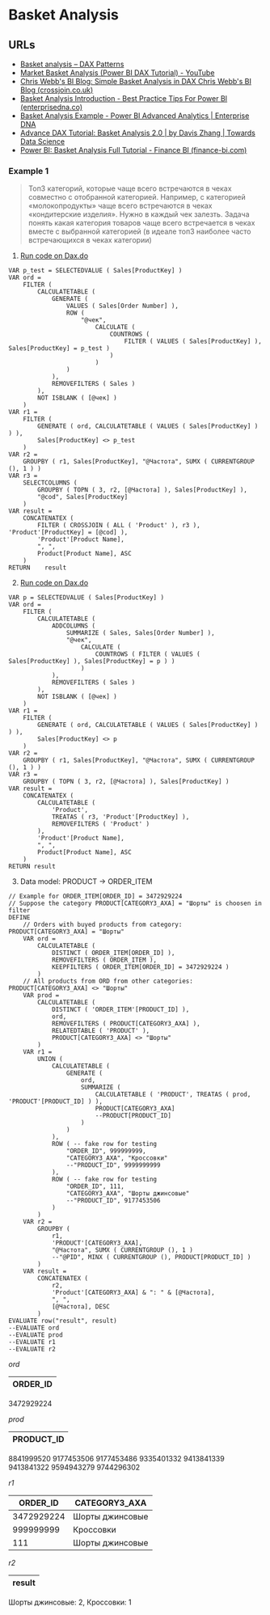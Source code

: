 # Basket Analysis

## URLs
- [Basket analysis – DAX Patterns](https://www.daxpatterns.com/basket-analysis/)
- [Market Basket Analysis (Power BI DAX Tutorial) - YouTube](https://www.youtube.com/watch?v=3OlZuXH9Y_g)
- [Chris Webb's BI Blog: Simple Basket Analysis in DAX Chris Webb's BI Blog (crossjoin.co.uk)](https://blog.crossjoin.co.uk/2010/10/20/simple-basket-analysis-in-dax/)
- [Basket Analysis Introduction - Best Practice Tips For Power BI (enterprisedna.co)](https://blog.enterprisedna.co/basket-analysis-introduction-best-practice-tips-for-power-bi-using-dax/)
- [Basket Analysis Example - Power BI Advanced Analytics | Enterprise DNA](https://blog.enterprisedna.co/advanced-basket-analysis-example-in-power-bi-cross-selling/)
- [Advance DAX Tutorial: Basket Analysis 2.0 | by Davis Zhang | Towards Data Science](https://towardsdatascience.com/explore-the-potential-of-products-through-customers-purchase-behaviour-in-power-bi-basket-a1f77e8a2bf6)
- [Power BI: Basket Analysis Full Tutorial - Finance BI (finance-bi.com)](https://finance-bi.com/blog/power-bi-basket-analysis/)

### Example 1
> Топ3 категорий, которые чаще всего встречаются в чеках совместно с отобранной категорией. Например, с категорией «молокопродукты» чаще всего встречаются в чеках «кондитерские изделия». Нужно в каждый чек залезть.
> Задача понять какая категория товаров чаще всего встречается в чеках вместе с выбранной категорией (в идеале топ3 наиболее часто встречающихся в чеках категории)

1) [Run code on Dax.do](https://dax.do/rKt1jW3ncLGGBw/)

```
VAR p_test = SELECTEDVALUE ( Sales[ProductKey] )
VAR ord =
    FILTER (
        CALCULATETABLE (
            GENERATE (
                VALUES ( Sales[Order Number] ),
                ROW (
                    "@чек",
                        CALCULATE (
                            COUNTROWS (
                                FILTER ( VALUES ( Sales[ProductKey] ), Sales[ProductKey] = p_test )
                            )
                        )
                )
            ),
            REMOVEFILTERS ( Sales )
        ),
        NOT ISBLANK ( [@чек] )
    )
VAR r1 =
    FILTER (
        GENERATE ( ord, CALCULATETABLE ( VALUES ( Sales[ProductKey] ) ) ),
        Sales[ProductKey] <> p_test
    )
VAR r2 =
    GROUPBY ( r1, Sales[ProductKey], "@Частота", SUMX ( CURRENTGROUP (), 1 ) )
VAR r3 =
    SELECTCOLUMNS (
        GROUPBY ( TOPN ( 3, r2, [@Частота] ), Sales[ProductKey] ),
        "@cod", Sales[ProductKey]
    )
VAR result =
    CONCATENATEX (
        FILTER ( CROSSJOIN ( ALL ( 'Product' ), r3 ), 'Product'[ProductKey] = [@cod] ),
        'Product'[Product Name],
        ", ",
        Product[Product Name], ASC
    )
RETURN    result
```

2. [Run code on Dax.do](https://dax.do/PSPrcrkpr3ePLQ/)

```
VAR p = SELECTEDVALUE ( Sales[ProductKey] )
VAR ord =
    FILTER (
        CALCULATETABLE (
            ADDCOLUMNS (
                SUMMARIZE ( Sales, Sales[Order Number] ),
                "@чек",
                    CALCULATE (
                        COUNTROWS ( FILTER ( VALUES ( Sales[ProductKey] ), Sales[ProductKey] = p ) )
                    )
            ),
            REMOVEFILTERS ( Sales )
        ),
        NOT ISBLANK ( [@чек] )
    )
VAR r1 =
    FILTER (
        GENERATE ( ord, CALCULATETABLE ( VALUES ( Sales[ProductKey] ) ) ),
        Sales[ProductKey] <> p
    )
VAR r2 =
    GROUPBY ( r1, Sales[ProductKey], "@Частота", SUMX ( CURRENTGROUP (), 1 ) )
VAR r3 =
    GROUPBY ( TOPN ( 3, r2, [@Частота] ), Sales[ProductKey] )
VAR result =
    CONCATENATEX (
        CALCULATETABLE (
            'Product',
            TREATAS ( r3, 'Product'[ProductKey] ),
            REMOVEFILTERS ( 'Product' )
        ),
        'Product'[Product Name],
        ", ",
        Product[Product Name], ASC
    )
RETURN result
```

3. Data model: PRODUCT -> ORDER_ITEM

```
// Example for ORDER_ITEM[ORDER_ID] = 3472929224
// Suppose the category PRODUCT[CATEGORY3_AXA] = "Шорты" is choosen in filter
DEFINE
    // Orders with buyed products from category: PRODUCT[CATEGORY3_AXA] = "Шорты"
    VAR ord =
        CALCULATETABLE (
            DISTINCT ( ORDER_ITEM[ORDER_ID] ),
            REMOVEFILTERS ( ORDER_ITEM ),
            KEEPFILTERS ( ORDER_ITEM[ORDER_ID] = 3472929224 )
        )
    // All products from ORD from other categories: PRODUCT[CATEGORY3_AXA] <> "Шорты"
    VAR prod =
        CALCULATETABLE (
            DISTINCT ( 'ORDER_ITEM'[PRODUCT_ID] ),
            ord,
            REMOVEFILTERS ( PRODUCT[CATEGORY3_AXA] ),
            RELATEDTABLE ( 'PRODUCT' ),
            PRODUCT[CATEGORY3_AXA] <> "Шорты"
        )
    VAR r1 =
        UNION (
            CALCULATETABLE (
                GENERATE (
                    ord,
                    SUMMARIZE (
                        CALCULATETABLE ( 'PRODUCT', TREATAS ( prod, 'PRODUCT'[PRODUCT_ID] ) ),
                        PRODUCT[CATEGORY3_AXA]
                        --PRODUCT[PRODUCT_ID]
                    )
                )
            ),
            ROW ( -- fake row for testing
                "ORDER_ID", 999999999,
                "CATEGORY3_AXA", "Кроссовки"
                --"PRODUCT_ID", 9999999999
            ),
            ROW ( -- fake row for testing
                "ORDER_ID", 111,
                "CATEGORY3_AXA", "Шорты джинсовые"
                --"PRODUCT_ID", 9177453506
            )
        )
    VAR r2 =
        GROUPBY (
            r1,
            'PRODUCT'[CATEGORY3_AXA],
            "@Частота", SUMX ( CURRENTGROUP (), 1 )
            --"@PID", MINX ( CURRENTGROUP (), PRODUCT[PRODUCT_ID] )
        )
    VAR result =
        CONCATENATEX (
            r2,
            'Product'[CATEGORY3_AXA] & ": " & [@Частота],
            ", ",
            [@Частота], DESC
        )
EVALUATE row("result", result)
--EVALUATE ord
--EVALUATE prod
--EVALUATE r1
--EVALUATE r2
```
*ord*

ORDER_ID |
--- |
3472929224

*prod*

PRODUCT_ID |
--- |
8841999520
9177453506
9177453486
9335401332
9413841339
9413841322
9594943279
9744296302

*r1*

ORDER_ID | CATEGORY3_AXA
--- | --- |
3472929224	| Шорты джинсовые
999999999	| Кроссовки
111	| Шорты джинсовые

*r2*

result |
--- |
Шорты джинсовые: 2, Кроссовки: 1
